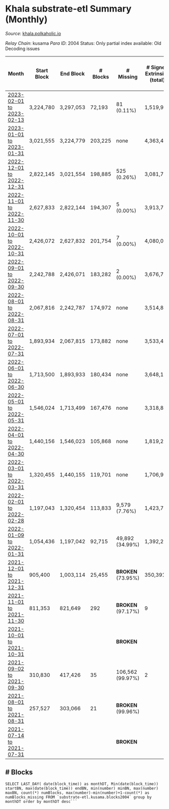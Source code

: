 # Khala substrate-etl Summary (Monthly)

_Source_: [khala.polkaholic.io](https://khala.polkaholic.io)

*Relay Chain*: kusama
*Para ID*: 2004
Status: Only partial index available: Old Decoding issues


| Month | Start Block | End Block | # Blocks | # Missing | # Signed Extrinsics (total) | # Active Accounts (avg) | # Addresses with Balances (max) | Issues |
| ----- | ----------- | --------- | -------- | --------- | --------------------------- | ----------------------- | ------------------------------- | ------ |
| [2023-02-01 to 2023-02-13](/substrate-etl/kusama/2004-khala/2023-02-13.md) | 3,224,780 | 3,297,053 | 72,193 | 81 (0.11%) | 1,519,998 | 1,412 | 23,451 | - | 
| [2023-01-01 to 2023-01-31](/substrate-etl/kusama/2004-khala/2023-01-31.md) | 3,021,555 | 3,224,779 | 203,225 | none  | 4,363,437 | 1,406 | 23,240 | - | 
| [2022-12-01 to 2022-12-31](/substrate-etl/kusama/2004-khala/2022-12-31.md) | 2,822,145 | 3,021,554 | 198,885 | 525 (0.26%) | 3,081,769 | 1,534 | 22,893 | - | 
| [2022-11-01 to 2022-11-30](/substrate-etl/kusama/2004-khala/2022-11-30.md) | 2,627,833 | 2,822,144 | 194,307 | 5 (0.00%) | 3,913,797 | 1,954 | 19,611 | - | 
| [2022-10-01 to 2022-10-31](/substrate-etl/kusama/2004-khala/2022-10-31.md) | 2,426,072 | 2,627,832 | 201,754 | 7 (0.00%) | 4,080,004 | 1,890 | 18,546 | - | 
| [2022-09-01 to 2022-09-30](/substrate-etl/kusama/2004-khala/2022-09-30.md) | 2,242,788 | 2,426,071 | 183,282 | 2 (0.00%) | 3,676,744 | 1,699 | 17,683 | - | 
| [2022-08-01 to 2022-08-31](/substrate-etl/kusama/2004-khala/2022-08-31.md) | 2,067,816 | 2,242,787 | 174,972 | none  | 3,514,891 | 1,722 | 17,257 | - | 
| [2022-07-01 to 2022-07-31](/substrate-etl/kusama/2004-khala/2022-07-31.md) | 1,893,934 | 2,067,815 | 173,882 | none  | 3,533,401 | 2,097 | 17,299 | - | 
| [2022-06-01 to 2022-06-30](/substrate-etl/kusama/2004-khala/2022-06-30.md) | 1,713,500 | 1,893,933 | 180,434 | none  | 3,648,150 | 2,279 | 16,813 | - | 
| [2022-05-01 to 2022-05-31](/substrate-etl/kusama/2004-khala/2022-05-31.md) | 1,546,024 | 1,713,499 | 167,476 | none  | 3,318,867 | 2,028 | 15,917 | - | 
| [2022-04-01 to 2022-04-30](/substrate-etl/kusama/2004-khala/2022-04-30.md) | 1,440,156 | 1,546,023 | 105,868 | none  | 1,819,275 | 1,102 | 14,797 | - | 
| [2022-03-01 to 2022-03-31](/substrate-etl/kusama/2004-khala/2022-03-31.md) | 1,320,455 | 1,440,155 | 119,701 | none  | 1,706,949 | 781 | 13,765 | - | 
| [2022-02-01 to 2022-02-28](/substrate-etl/kusama/2004-khala/2022-02-28.md) | 1,197,043 | 1,320,454 | 113,833 | 9,579 (7.76%) | 1,423,706 | 839 | 13,715 | - | 
| [2022-01-09 to 2022-01-31](/substrate-etl/kusama/2004-khala/2022-01-31.md) | 1,054,436 | 1,197,042 | 92,715 | 49,892 (34.99%) | 1,392,237 | 987 | 13,669 | - | 
| [2021-12-01 to 2021-12-31](/substrate-etl/kusama/2004-khala/2021-12-31.md) | 905,400 | 1,003,114 | 25,455 |  **BROKEN** (73.95%) | 350,391 | 858 | 13,764 | - | 
| [2021-11-01 to 2021-11-30](/substrate-etl/kusama/2004-khala/2021-11-30.md) | 811,353 | 821,649 | 292 |  **BROKEN** (97.17%) | 9 | 4 | 13,550 | - | 
| [2021-10-01 to 2021-10-31](/substrate-etl/kusama/2004-khala/2021-10-31.md) |  |  |  |  **BROKEN**  |  |  | 13,214 | - | 
| [2021-09-02 to 2021-09-30](/substrate-etl/kusama/2004-khala/2021-09-30.md) | 310,830 | 417,426 | 35 | 106,562 (99.97%) | 2 |  | 11,717 | - | 
| [2021-08-01 to 2021-08-31](/substrate-etl/kusama/2004-khala/2021-08-31.md) | 257,527 | 303,066 | 21 |  **BROKEN** (99.96%) |  |  | 3,198 | - | 
| [2021-07-14 to 2021-07-31](/substrate-etl/kusama/2004-khala/2021-07-31.md) |  |  |  |  **BROKEN**  |  |  | 3,172 | - | 

## # Blocks
```
SELECT LAST_DAY( date(block_time)) as monthDT, Min(date(block_time)) startBN, max(date(block_time)) endBN, min(number) minBN, max(number) maxBN, count(*) numBlocks, max(number)-min(number)+1-count(*) as numBlocks_missing FROM `substrate-etl.kusama.blocks2004` group by monthDT order by monthDT desc```

